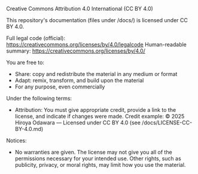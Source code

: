 Creative Commons Attribution 4.0 International (CC BY 4.0)

This repository's documentation (files under /docs/) is licensed under CC BY 4.0.

Full legal code (official): https://creativecommons.org/licenses/by/4.0/legalcode
Human-readable summary: https://creativecommons.org/licenses/by/4.0/

You are free to:
- Share: copy and redistribute the material in any medium or format
- Adapt: remix, transform, and build upon the material
- For any purpose, even commercially

Under the following terms:
- Attribution: You must give appropriate credit, provide a link to the license, and indicate if changes were made.
  Credit example: © 2025 Hiroya Odawara — Licensed under CC BY 4.0 (see /docs/LICENSE-CC-BY-4.0.md)

Notices:
- No warranties are given. The license may not give you all of the permissions necessary for your intended use.
  Other rights, such as publicity, privacy, or moral rights, may limit how you use the material.
